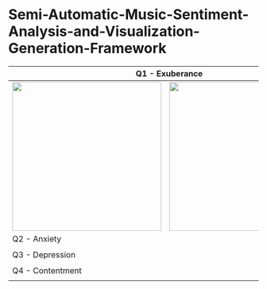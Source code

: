 # Semi-Automatic-Music-Sentiment-Analysis-and-Visualization-Generation-Framework


<table class="tg"><thead>
  <tr>
    <th class="tg-1wig" colspan="3">Q1 - Exuberance</th>
  </tr></thead>
<tbody>

  <tr>
    <td class="tg-0lax"><img src="https://github.com/user-attachments/assets/cf6bfb46-9b2a-43d2-b161-a63998c18ada" width="300" height="300"></td>
    <td class="tg-0lax"><img src="https://github.com/user-attachments/assets/49fe8ca2-555a-4535-bed9-0bfb0e4eb94a" width="300" height="300"></td>
    <td class="tg-0lax"></td>
  </tr>
  <tr>
    <td class="tg-1wig" colspan="3">Q2 - Anxiety</td>
  </tr>
  <tr>
    <td class="tg-0lax"></td>
    <td class="tg-0lax"></td>
    <td class="tg-0lax"></td>
  </tr>
  <tr>
    <td class="tg-1wig" colspan="3">Q3 - Depression</td>
  </tr>
  <tr>
    <td class="tg-0lax"></td>
    <td class="tg-0lax"></td>
    <td class="tg-0lax"></td>
  </tr>
  <tr>
    <td class="tg-1wig" colspan="3">Q4 - Contentment</td>
  </tr>
  <tr>
    <td class="tg-0lax"></td>
    <td class="tg-0lax"></td>
    <td class="tg-0lax"></td>
  </tr>
</tbody>
</table>
